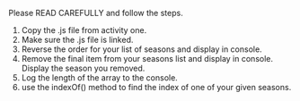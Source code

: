 Please READ CAREFULLY and follow the steps.

1) Copy the .js file from activity one.
2) Make sure the .js file is linked.
3) Reverse the order for your list of seasons and display in console.
4) Remove the final item from your seasons list and display in console. Display the season you removed.
5) Log the length of the array to the console.
6) use the indexOf() method to find the index of one of your given seasons.

